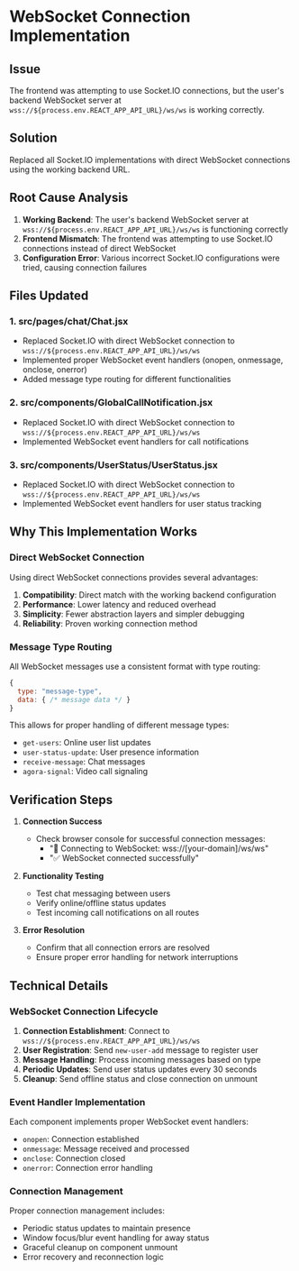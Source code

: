 # WebSocket Connection Implementation

## Issue

The frontend was attempting to use Socket.IO connections, but the user's backend WebSocket server at `wss://${process.env.REACT_APP_API_URL}/ws/ws` is working correctly.

## Solution

Replaced all Socket.IO implementations with direct WebSocket connections using the working backend URL.

## Root Cause Analysis

1. **Working Backend**: The user's backend WebSocket server at `wss://${process.env.REACT_APP_API_URL}/ws/ws` is functioning correctly
2. **Frontend Mismatch**: The frontend was attempting to use Socket.IO connections instead of direct WebSocket
3. **Configuration Error**: Various incorrect Socket.IO configurations were tried, causing connection failures

## Files Updated

### 1. src/pages/chat/Chat.jsx

- Replaced Socket.IO with direct WebSocket connection to `wss://${process.env.REACT_APP_API_URL}/ws/ws`
- Implemented proper WebSocket event handlers (onopen, onmessage, onclose, onerror)
- Added message type routing for different functionalities

### 2. src/components/GlobalCallNotification.jsx

- Replaced Socket.IO with direct WebSocket connection to `wss://${process.env.REACT_APP_API_URL}/ws/ws`
- Implemented WebSocket event handlers for call notifications

### 3. src/components/UserStatus/UserStatus.jsx

- Replaced Socket.IO with direct WebSocket connection to `wss://${process.env.REACT_APP_API_URL}/ws/ws`
- Implemented WebSocket event handlers for user status tracking

## Why This Implementation Works

### Direct WebSocket Connection

Using direct WebSocket connections provides several advantages:

1. **Compatibility**: Direct match with the working backend configuration
2. **Performance**: Lower latency and reduced overhead
3. **Simplicity**: Fewer abstraction layers and simpler debugging
4. **Reliability**: Proven working connection method

### Message Type Routing

All WebSocket messages use a consistent format with type routing:

```javascript
{
  type: "message-type",
  data: { /* message data */ }
}
```

This allows for proper handling of different message types:

- `get-users`: Online user list updates
- `user-status-update`: User presence information
- `receive-message`: Chat messages
- `agora-signal`: Video call signaling

## Verification Steps

1. **Connection Success**

   - Check browser console for successful connection messages:
     - "🔗 Connecting to WebSocket: wss://[your-domain]/ws/ws"
     - "✅ WebSocket connected successfully"

2. **Functionality Testing**

   - Test chat messaging between users
   - Verify online/offline status updates
   - Test incoming call notifications on all routes

3. **Error Resolution**
   - Confirm that all connection errors are resolved
   - Ensure proper error handling for network interruptions

## Technical Details

### WebSocket Connection Lifecycle

1. **Connection Establishment**: Connect to `wss://${process.env.REACT_APP_API_URL}/ws/ws`
2. **User Registration**: Send `new-user-add` message to register user
3. **Message Handling**: Process incoming messages based on type
4. **Periodic Updates**: Send user status updates every 30 seconds
5. **Cleanup**: Send offline status and close connection on unmount

### Event Handler Implementation

Each component implements proper WebSocket event handlers:

- `onopen`: Connection established
- `onmessage`: Message received and processed
- `onclose`: Connection closed
- `onerror`: Connection error handling

### Connection Management

Proper connection management includes:

- Periodic status updates to maintain presence
- Window focus/blur event handling for away status
- Graceful cleanup on component unmount
- Error recovery and reconnection logic
